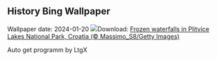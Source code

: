 ## History Bing Wallpaper
Wallpaper date: 2024-01-20
![](https://www.bing.com/th?id=OHR.PlitviceWinter_EN-US1870468945_UHD.jpg&w=1000)Download: [Frozen waterfalls in Plitvice Lakes National Park, Croatia (© Massimo_S8/Getty Images)](https://www.bing.com/th?id=OHR.PlitviceWinter_EN-US1870468945_UHD.jpg)

Auto get programm by LtgX
